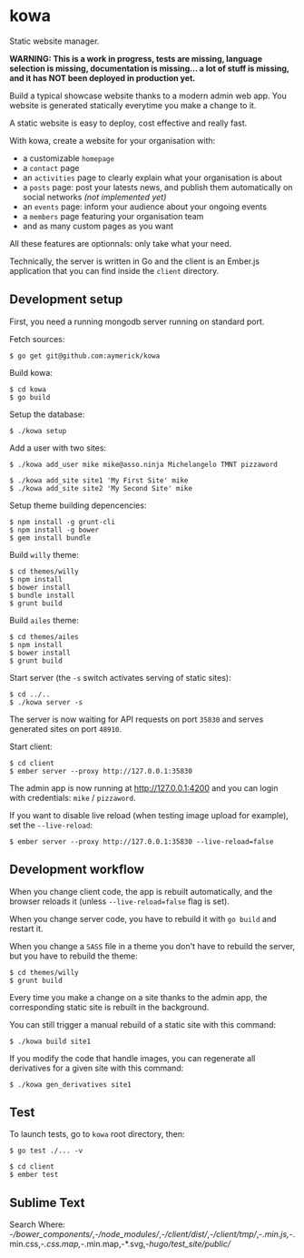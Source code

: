 kowa
====

Static website manager.

**WARNING: This is a work in progress, tests are missing, language selection is missing, documentation is missing... a lot of stuff is missing, and it has NOT been deployed in production yet.**

Build a typical showcase website thanks to a modern admin web app. You website is generated statically everytime you make a change to it.

A static website is easy to deploy, cost effective and really fast.

With kowa, create a website for your organisation with:

  - a customizable `homepage`
  - a `contact` page
  - an `activities` page to clearly explain what your organisation is about
  - a `posts` page: post your latests news, and publish them automatically on social networks *(not implemented yet)*
  - an `events` page: inform your audience about your ongoing events
  - a `members` page featuring your organisation team
  - and as many custom pages as you want

All these features are optionnals: only take what your need.

Technically, the server is written in Go and the client is an Ember.js application that you can find inside the `client` directory.


## Development setup

First, you need a running mongodb server running on standard port.

Fetch sources:

    $ go get git@github.com:aymerick/kowa

Build kowa:

    $ cd kowa
    $ go build

Setup the database:

    $ ./kowa setup

Add a user with two sites:

    $ ./kowa add_user mike mike@asso.ninja Michelangelo TMNT pizzaword

    $ ./kowa add_site site1 'My First Site' mike
    $ ./kowa add_site site2 'My Second Site' mike

Setup theme building depencencies:

    $ npm install -g grunt-cli
    $ npm install -g bower
    $ gem install bundle

Build `willy` theme:

    $ cd themes/willy
    $ npm install
    $ bower install
    $ bundle install
    $ grunt build

Build `ailes` theme:

    $ cd themes/ailes
    $ npm install
    $ bower install
    $ grunt build

Start server (the `-s` switch activates serving of static sites):

    $ cd ../..
    $ ./kowa server -s

The server is now waiting for API requests on port `35830` and serves generated sites on port `48910`.

Start client:

    $ cd client
    $ ember server --proxy http://127.0.0.1:35830

The admin app is now running at <http://127.0.0.1:4200> and you can login with credentials: `mike` / `pizzaword`.

If you want to disable live reload (when testing image upload for example), set the `--live-reload`:

    $ ember server --proxy http://127.0.0.1:35830 --live-reload=false


## Development workflow

When you change client code, the app is rebuilt automatically, and the browser reloads it (unless `--live-reload=false` flag is set).

When you change server code, you have to rebuild it with `go build` and restart it.

When you change a `SASS` file in a theme you don't have to rebuild the server, but you have to rebuild the theme:

    $ cd themes/willy
    $ grunt build

Every time you make a change on a site thanks to the admin app, the corresponding static site is rebuilt in the background.

You can still trigger a manual rebuild of a static site with this command:

    $ ./kowa build site1

If you modify the code that handle images, you can regenerate all derivatives for a given site with this command:

    $ ./kowa gen_derivatives site1


## Test

To launch tests, go to `kowa` root directory, then:

    $ go test ./... -v

    $ cd client
    $ ember test


## Sublime Text

Search Where: -*/bower_components/*,-*/node_modules/*,-*/client/dist/*,-*/client/tmp/*,-*.min.js,-*.min.css,-*.css.map,-*.min.map,-*.svg,-*hugo/test_site/public/*

